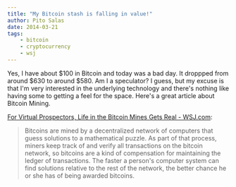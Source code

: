 ```yaml
---
title: "My Bitcoin stash is falling in value!"
author: Pito Salas
date: 2014-03-21
tags:
    - bitcoin
    - cryptocurrency
    - wsj
---
```




Yes, I have about $100 in Bitcoin and today was a bad day. It droppped from
around $630 to around $580. Am I a speculator? I guess, but my excuse is that
I'm very interested in the underlying technology and there's nothing like
having some to getting a feel for the space. Here's a great article about
Bitcoin Mining.

[For Virtual Prospectors, Life in the Bitcoin Mines Gets Real -
WSJ.com](<http://online.wsj.com/news/articles/SB10001424127887324665604579079721277783300?mod=rss_mobile_uber_feed&mg=reno64-wsj&url=http%3A%2F%2Fonline.wsj.com%2Farticle%2FSB10001424127887324665604579079721277783300.html%3Fmod%3Drss_mobile_uber_feed>):

> Bitcoins are mined by a decentralized network of computers that guess
> solutions to a mathematical puzzle. As part of that process, miners keep
> track of and verify all transactions on the bitcoin network, so bitcoins are
> a kind of compensation for maintaining the ledger of transactions. The
> faster a person's computer system can find solutions relative to the rest of
> the network, the better chance he or she has of being awarded bitcoins.




